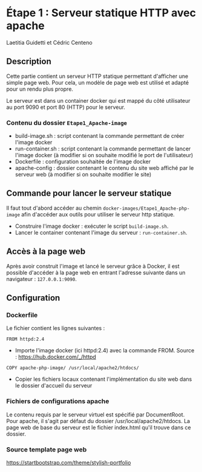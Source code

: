 # Étape 1 : Serveur statique HTTP avec apache
Laetitia Guidetti et Cédric Centeno

## Description

Cette partie contient un serveur HTTP statique permettant d'afficher une simple page web.
Pour cela, un modèle de page web est 
utilisé et adapté pour un rendu plus propre.

Le serveur est dans un container docker qui est mappé du côté utilisateur au port 9090 et port 80 (HTTP) 
pour le serveur.

### Contenu du dossier ```Etape1_Apache-image ```
- build-image.sh : script contenant la commande permettant de créer l'image docker
- run-container.sh : script contenant la commande permettant de lancer l'image docker (à modifier si on souhaite modifié le port de l'utilisateur)
- Dockerfile : configuration souhaitée de l'image docker
- apache-config : dossier contenant le contenu du site web affiché par le 
  serveur web (à modifier si on souhaite modifier le site)

## Commande pour lancer le serveur statique

Il faut tout d'abord accéder au chemin ```docker-images/Etape1_Apache-php-image``` afin 
d'accéder 
aux outils pour utiliser 
le serveur http statique.

- Construire l'image docker : exécuter le script ```build-image.sh```. 
- Lancer le container contenant l'image du serveur : ```run-container.sh```.

## Accès à la page web

Après avoir construit l'image et lancé le serveur grâce à Docker, il est possible 
d'accéder à la page web en entrant l'adresse suivante dans un navigateur :
```127.0.0.1:9090```.

## Configuration

### Dockerfile
Le fichier contient les lignes suivantes :

```FROM httpd:2.4```
- Importe l'image docker (ici httpd:2.4) avec la commande FROM.
Source : https://hub.docker.com/_/httpd

```COPY apache-php-image/ /usr/local/apache2/htdocs/```
- Copier les fichiers locaux contenant l'implémentation du site web dans le dossier d'accueil du serveur

### Fichiers de configurations apache

Le contenu requis par le serveur virtuel est spécifié par DocumentRoot. Pour apache, il s'agit par défaut du dossier
/usr/local/apache2/htdocs. La page web de base du serveur est le fichier index.html qu'il trouve dans ce dossier.


### Source template page web
https://startbootstrap.com/theme/stylish-portfolio